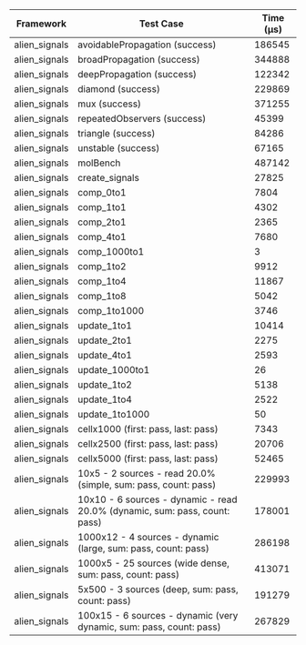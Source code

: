 | Framework | Test Case | Time (μs) |
| --- | --- | --- |
| alien_signals | avoidablePropagation (success) | 186545 |
| alien_signals | broadPropagation (success) | 344888 |
| alien_signals | deepPropagation (success) | 122342 |
| alien_signals | diamond (success) | 229869 |
| alien_signals | mux (success) | 371255 |
| alien_signals | repeatedObservers (success) | 45399 |
| alien_signals | triangle (success) | 84286 |
| alien_signals | unstable (success) | 67165 |
| alien_signals | molBench | 487142 |
| alien_signals | create_signals | 27825 |
| alien_signals | comp_0to1 | 7804 |
| alien_signals | comp_1to1 | 4302 |
| alien_signals | comp_2to1 | 2365 |
| alien_signals | comp_4to1 | 7680 |
| alien_signals | comp_1000to1 | 3 |
| alien_signals | comp_1to2 | 9912 |
| alien_signals | comp_1to4 | 11867 |
| alien_signals | comp_1to8 | 5042 |
| alien_signals | comp_1to1000 | 3746 |
| alien_signals | update_1to1 | 10414 |
| alien_signals | update_2to1 | 2275 |
| alien_signals | update_4to1 | 2593 |
| alien_signals | update_1000to1 | 26 |
| alien_signals | update_1to2 | 5138 |
| alien_signals | update_1to4 | 2522 |
| alien_signals | update_1to1000 | 50 |
| alien_signals | cellx1000 (first: pass, last: pass) | 7343 |
| alien_signals | cellx2500 (first: pass, last: pass) | 20706 |
| alien_signals | cellx5000 (first: pass, last: pass) | 52465 |
| alien_signals | 10x5 - 2 sources - read 20.0% (simple, sum: pass, count: pass) | 229993 |
| alien_signals | 10x10 - 6 sources - dynamic - read 20.0% (dynamic, sum: pass, count: pass) | 178001 |
| alien_signals | 1000x12 - 4 sources - dynamic (large, sum: pass, count: pass) | 286198 |
| alien_signals | 1000x5 - 25 sources (wide dense, sum: pass, count: pass) | 413071 |
| alien_signals | 5x500 - 3 sources (deep, sum: pass, count: pass) | 191279 |
| alien_signals | 100x15 - 6 sources - dynamic (very dynamic, sum: pass, count: pass) | 267829 |
